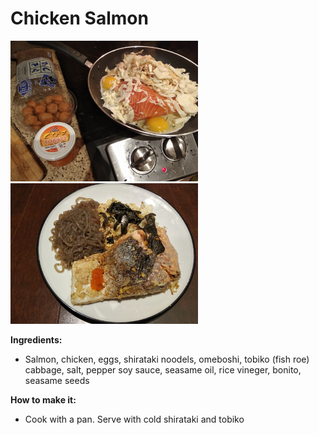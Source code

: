 # Chicken Salmon

![bars](chicken-salmon.jpg)
![bars](chicken-salmon2.jpg)

**Ingredients:**
* Salmon, chicken, eggs, shirataki noodels, omeboshi, tobiko (fish roe) cabbage, salt, pepper soy sauce, seasame oil, rice vineger, bonito, seasame seeds

**How to make it:**
* Cook with a pan. Serve with cold shirataki and tobiko



